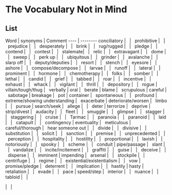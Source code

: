 # The Vocabulary Not in Mind

## List

Word | synonyms | Comment
---- | --------
conciliatory | &nbsp; | &nbsp;
prohibitive | &nbsp; | &nbsp;
prejudice | &nbsp; | &nbsp;
desperately | &nbsp; | &nbsp;
brink | &nbsp; | &nbsp;
rug/rugged | &nbsp; | &nbsp;
pledge | &nbsp; | &nbsp;
contend | &nbsp; | &nbsp;
contest | &nbsp; | &nbsp;
stalemate| &nbsp; | &nbsp;
relic | &nbsp; | &nbsp;
extravagant | &nbsp; | &nbsp;
dome | &nbsp; | &nbsp;
sweep | &nbsp; | &nbsp;
perk up | &nbsp; | &nbsp;
ubiquitous | &nbsp; | &nbsp;
grinder | &nbsp; | &nbsp;
avalanche | &nbsp; | &nbsp;
slarp off | &nbsp; | &nbsp;
deputy/deputies | &nbsp; | &nbsp;
resort | &nbsp; | &nbsp;
stench | &nbsp; | &nbsp;
eyesore | &nbsp; | &nbsp;
ashore | &nbsp; | &nbsp;
compose/decompose | &nbsp; | &nbsp;
larvae | &nbsp; | &nbsp;
runoff | &nbsp; | &nbsp;
lateral | &nbsp; | &nbsp;
prominent | &nbsp; | &nbsp;
hormone | &nbsp; | &nbsp;
chemotherapy | &nbsp; | &nbsp;
folks | &nbsp; | &nbsp;
somber | &nbsp; | &nbsp;
lethal | &nbsp; | &nbsp;
candid | &nbsp; | &nbsp;
grief | &nbsp; | &nbsp;
tabbed | &nbsp; | &nbsp;
roar | &nbsp; | &nbsp;
incentive | &nbsp; | &nbsp;
exhaust | &nbsp; | &nbsp;
whack | &nbsp; | &nbsp;
vigilant | &nbsp; | &nbsp;
thrill | &nbsp; | &nbsp;
depository | &nbsp; | &nbsp;
rogue | villain/tough/thug | &nbsp;
verbally | oral | &nbsp;
berate | blame | &nbsp;
scrupulous | careful | &nbsp;
sabotage | breakage | &nbsp;
pot | container | &nbsp;
spontaneous | &nbsp; | &nbsp;
profound | extreme/showing understanding | &nbsp;
exacerbate | deteriorate/worsen | &nbsp;
limbo | &nbsp; | &nbsp;
pursue | search/seek | &nbsp;
allege | &nbsp; | &nbsp;
deter | terrorize | &nbsp;
deprive | strip/divest | &nbsp;
audacity | &nbsp; | &nbsp;
fleet | &nbsp; | &nbsp;
smuggle | &nbsp; | &nbsp;
glimpse | &nbsp; | &nbsp;
stagger | &nbsp; | &nbsp;
staggering | &nbsp; | &nbsp;
cruise | &nbsp; | &nbsp;
Tarmac | &nbsp; | &nbsp;
paranoia | &nbsp; | &nbsp;
paranoid | &nbsp; | &nbsp;
laid | &nbsp; | &nbsp;
catapult | &nbsp; | &nbsp;
contingency | eventuality | &nbsp;
meticulous | careful/thorough | &nbsp;
hear someone out | &nbsp; | &nbsp;
divide | &nbsp; | &nbsp;
divisive | &nbsp; | &nbsp;
substitution | &nbsp; | &nbsp;
solicit | &nbsp; | &nbsp;
sanction | &nbsp; | &nbsp;
premise | &nbsp; | &nbsp;
unprecedented | &nbsp; | &nbsp;
perception | &nbsp; | &nbsp;
hospitality | &nbsp; | &nbsp;
hostility | &nbsp; | &nbsp;
proportional | &nbsp; | &nbsp;
lavish | &nbsp; | &nbsp;
notoriously | &nbsp; | &nbsp;
spooky | &nbsp; | &nbsp;
scheme | &nbsp; | &nbsp;
conduit | pipe/passage | &nbsp;
slant | &nbsp; | &nbsp;
vandalize | &nbsp; | &nbsp;
incite/incitement | &nbsp; | &nbsp;
graffiti | &nbsp; | &nbsp;
guise | &nbsp; | &nbsp;
deceive | &nbsp; | &nbsp;
disperse | &nbsp; | &nbsp;
imminent | impending | &nbsp;
arsenal | &nbsp; | &nbsp;
stockpile | &nbsp; | &nbsp;
centrifuge | &nbsp; | &nbsp;
regime | &nbsp; | &nbsp;
existential/existentialism | &nbsp; | &nbsp;
vow | promise/pledge | &nbsp;
deterrent | &nbsp; | &nbsp;
implication | &nbsp; | &nbsp;
hastily | hasty | &nbsp;
retaliation | &nbsp; | &nbsp;
evade | &nbsp; | &nbsp;
pace | speed/step | &nbsp;
interior | &nbsp; | &nbsp;
nuance | &nbsp; | &nbsp;
tabloid | &nbsp; | &nbsp;

 | &nbsp; | &nbsp;
